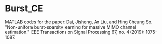 # Burst_CE
MATLAB codes for the paper: Dai, Jisheng, An Liu, and Hing Cheung So. "Non-uniform burst-sparsity learning for massive MIMO channel estimation." IEEE Transactions on Signal Processing 67, no. 4 (2019): 1075-1087.
